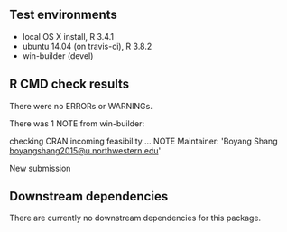 ## Test environments
* local OS X install, R 3.4.1
* ubuntu 14.04 (on travis-ci), R 3.8.2
* win-builder (devel)

## R CMD check results
There were no ERRORs or WARNINGs.

There was 1 NOTE from win-builder:

checking CRAN incoming feasibility ... NOTE
Maintainer: 'Boyang Shang <boyangshang2015@u.northwestern.edu>'

New submission

## Downstream dependencies
There are currently no downstream dependencies for this package.
